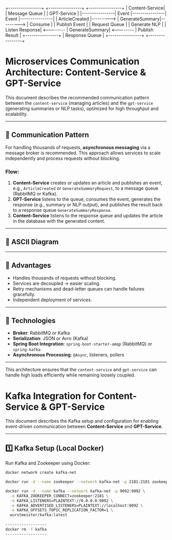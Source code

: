+----------------+           +----------------+           +----------------+
| Content-Service|           |  Message Queue |           |  GPT-Service   |
|----------------|  Event    |----------------|  Event    |----------------|
| ArticleCreated |---------> | GenerateSummary|---------> |   Consume      |
| Publish Event  |           | Request Queue  |           |  Generate NLP  |
| Listen Response| <-------- | GenerateSummary| <-------- | Publish Result |
+----------------+           | Response Queue |           +----------------+
+----------------+


# Microservices Communication Architecture: Content-Service & GPT-Service

This document describes the recommended communication pattern between the `content-service` (managing articles) and the `gpt-service` (generating summaries or NLP tasks), optimized for high throughput and scalability.

---

## 🔹 Communication Pattern

For handling thousands of requests, **asynchronous messaging** via a message broker is recommended. This approach allows services to scale independently and process requests without blocking.

### Flow:

1. **Content-Service** creates or updates an article and publishes an event, e.g., `ArticleCreated` or `GenerateSummaryRequest`, to a message queue (RabbitMQ or Kafka).
2. **GPT-Service** listens to the queue, consumes the event, generates the response (e.g., summary or NLP output), and publishes the result back to a response queue `GenerateSummaryResponse`.
3. **Content-Service** listens to the response queue and updates the article in the database with the generated content.

---

## 🔹 ASCII Diagram




---

## 🔹 Advantages

- Handles thousands of requests without blocking.
- Services are decoupled → easier scaling.
- Retry mechanisms and dead-letter queues can handle failures gracefully.
- Independent deployment of services.

---

## 🔹 Technologies

- **Broker**: RabbitMQ or Kafka
- **Serialization**: JSON or Avro (Kafka)
- **Spring Boot Integration**: `spring-boot-starter-amqp` (RabbitMQ) or `spring-kafka`
- **Asynchronous Processing**: `@Async`, listeners, pollers

---

This architecture ensures that the `content-service` and `gpt-service` can handle high loads efficiently while remaining loosely coupled.



# Kafka Integration for Content-Service & GPT-Service

This document describes the Kafka setup and configuration for enabling event-driven communication between **Content-Service** and **GPT-Service**.

---

## 1️⃣ Kafka Setup (Local Docker)

Run Kafka and Zookeeper using Docker:

```bash
docker network create kafka-net

docker run -d --name zookeeper --network kafka-net -p 2181:2181 zookeeper:3.8

docker run -d --name kafka --network kafka-net -p 9092:9092 \
  -e KAFKA_ZOOKEEPER_CONNECT=zookeeper:2181 \
  -e KAFKA_LISTENERS=PLAINTEXT://0.0.0.0:9092 \
  -e KAFKA_ADVERTISED_LISTENERS=PLAINTEXT://localhost:9092 \
  -e KAFKA_OFFSETS_TOPIC_REPLICATION_FACTOR=1 \
  wurstmeister/kafka:latest
  
------------------ 
docker rm -f kafka
------------------